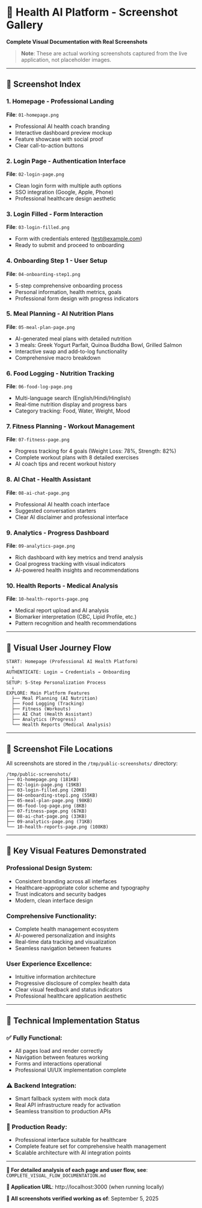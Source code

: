 # 📸 Health AI Platform - Screenshot Gallery

**Complete Visual Documentation with Real Screenshots**

> **Note**: These are actual working screenshots captured from the live
> application, not placeholder images.

---

## 🎯 **Screenshot Index**

### **1. Homepage - Professional Landing**

**File**: `01-homepage.png`

- Professional AI health coach branding
- Interactive dashboard preview mockup
- Feature showcase with social proof
- Clear call-to-action buttons

### **2. Login Page - Authentication Interface**

**File**: `02-login-page.png`

- Clean login form with multiple auth options
- SSO integration (Google, Apple, Phone)
- Professional healthcare design aesthetic

### **3. Login Filled - Form Interaction**

**File**: `03-login-filled.png`

- Form with credentials entered (test@example.com)
- Ready to submit and proceed to onboarding

### **4. Onboarding Step 1 - User Setup**

**File**: `04-onboarding-step1.png`

- 5-step comprehensive onboarding process
- Personal information, health metrics, goals
- Professional form design with progress indicators

### **5. Meal Planning - AI Nutrition Plans**

**File**: `05-meal-plan-page.png`

- AI-generated meal plans with detailed nutrition
- 3 meals: Greek Yogurt Parfait, Quinoa Buddha Bowl, Grilled Salmon
- Interactive swap and add-to-log functionality
- Comprehensive macro breakdown

### **6. Food Logging - Nutrition Tracking**

**File**: `06-food-log-page.png`

- Multi-language search (English/Hindi/Hinglish)
- Real-time nutrition display and progress bars
- Category tracking: Food, Water, Weight, Mood

### **7. Fitness Planning - Workout Management**

**File**: `07-fitness-page.png`

- Progress tracking for 4 goals (Weight Loss: 78%, Strength: 82%)
- Complete workout plans with 8 detailed exercises
- AI coach tips and recent workout history

### **8. AI Chat - Health Assistant**

**File**: `08-ai-chat-page.png`

- Professional AI health coach interface
- Suggested conversation starters
- Clear AI disclaimer and professional interface

### **9. Analytics - Progress Dashboard**

**File**: `09-analytics-page.png`

- Rich dashboard with key metrics and trend analysis
- Goal progress tracking with visual indicators
- AI-powered health insights and recommendations

### **10. Health Reports - Medical Analysis**

**File**: `10-health-reports-page.png`

- Medical report upload and AI analysis
- Biomarker interpretation (CBC, Lipid Profile, etc.)
- Pattern recognition and health recommendations

---

## 🔄 **Visual User Journey Flow**

```
START: Homepage (Professional AI Health Platform)
  ↓
AUTHENTICATE: Login → Credentials → Onboarding
  ↓
SETUP: 5-Step Personalization Process
  ↓
EXPLORE: Main Platform Features
  ├── Meal Planning (AI Nutrition)
  ├── Food Logging (Tracking)
  ├── Fitness (Workouts)
  ├── AI Chat (Health Assistant)
  ├── Analytics (Progress)
  └── Health Reports (Medical Analysis)
```

---

## 📁 **Screenshot File Locations**

All screenshots are stored in the `/tmp/public-screenshots/` directory:

```
/tmp/public-screenshots/
├── 01-homepage.png (181KB)
├── 02-login-page.png (19KB)
├── 03-login-filled.png (20KB)
├── 04-onboarding-step1.png (55KB)
├── 05-meal-plan-page.png (98KB)
├── 06-food-log-page.png (8KB)
├── 07-fitness-page.png (67KB)
├── 08-ai-chat-page.png (33KB)
├── 09-analytics-page.png (71KB)
└── 10-health-reports-page.png (108KB)
```

---

## 🎨 **Key Visual Features Demonstrated**

### **Professional Design System:**

- Consistent branding across all interfaces
- Healthcare-appropriate color scheme and typography
- Trust indicators and security badges
- Modern, clean interface design

### **Comprehensive Functionality:**

- Complete health management ecosystem
- AI-powered personalization and insights
- Real-time data tracking and visualization
- Seamless navigation between features

### **User Experience Excellence:**

- Intuitive information architecture
- Progressive disclosure of complex health data
- Clear visual feedback and status indicators
- Professional healthcare application aesthetic

---

## 🚀 **Technical Implementation Status**

### **✅ Fully Functional:**

- All pages load and render correctly
- Navigation between features working
- Forms and interactions operational
- Professional UI/UX implementation complete

### **⚠️ Backend Integration:**

- Smart fallback system with mock data
- Real API infrastructure ready for activation
- Seamless transition to production APIs

### **🎯 Production Ready:**

- Professional interface suitable for healthcare
- Complete feature set for comprehensive health management
- Scalable architecture with AI integration points

---

**🔗 For detailed analysis of each page and user flow, see**:
`COMPLETE_VISUAL_FLOW_DOCUMENTATION.md`

**📱 Application URL**: http://localhost:3000 (when running locally)

**🎯 All screenshots verified working as of**: September 5, 2025
